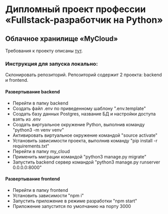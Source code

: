 # Дипломный проект профессии «Fullstack-разработчик на Python»

## Облачное хранилище «MyCloud»

Требования к проекту описаны [тут](https://github.com/netology-code/fpy-diplom).

### Инструкция для запуска локально:

Склонировать репозиторий. Репозиторий содержит 2 проекта: backend и frontend.

#### Развертывание backend
- Перейти в папку backend
- Создать файл .env по приведенному шаблону ".env.template"
- Создать базу данных Postgres, название БД и настройки доступа взять из .env
- Создать виртуальное окружение Python, выполнив команду "python3 -m venv venv"
- Активировать виртуальное окружение командой "source activate"
- Установить зависимости проекта, выполнив команду "pip install -r requirements.txt"
- Перейти в папку my_cloud
- Применить миграции командой "python3 manage.py migrate"
- Запустить backend сервер командой "python3 manage.py runserver 0.0.0.0:8000"

#### Развертывание frontend
- Перейти в папку frontend
- Установить зависимости "npm i"
- Запустить приложение в режиме разработки "npm start"
- Приложение запустится по умолчанию на порту 3000